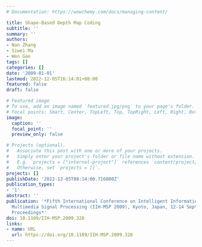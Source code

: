 ```yaml
---
# Documentation: https://wowchemy.com/docs/managing-content/

title: Shape-Based Depth Map Coding
subtitle: ''
summary: ''
authors:
- Nan Zhang
- Siwei Ma
- Wen Gao
tags: []
categories: []
date: '2009-01-01'
lastmod: 2022-12-05T16:14:01+08:00
featured: false
draft: false

# Featured image
# To use, add an image named `featured.jpg/png` to your page's folder.
# Focal points: Smart, Center, TopLeft, Top, TopRight, Left, Right, BottomLeft, Bottom, BottomRight.
image:
  caption: ''
  focal_point: ''
  preview_only: false

# Projects (optional).
#   Associate this post with one or more of your projects.
#   Simply enter your project's folder or file name without extension.
#   E.g. `projects = ["internal-project"]` references `content/project/deep-learning/index.md`.
#   Otherwise, set `projects = []`.
projects: []
publishDate: '2022-12-05T08:14:00.716800Z'
publication_types:
- '1'
abstract: ''
publication: '*Fifth International Conference on Intelligent Information Hiding and
  Multimedia Signal Processing (IIH-MSP 2009), Kyoto, Japan, 12-14 September, 2009,
  Proceedings*'
doi: 10.1109/IIH-MSP.2009.328
links:
- name: URL
  url: https://doi.org/10.1109/IIH-MSP.2009.328
---
```

